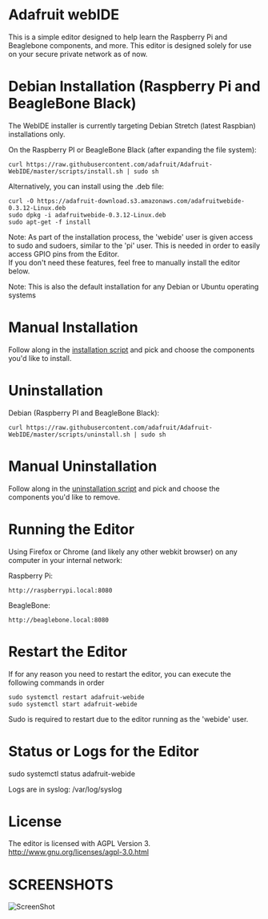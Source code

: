 Adafruit webIDE
================
This is a simple editor designed to help learn the Raspberry Pi and Beaglebone components, and more. This editor is designed solely for use on your secure private network as of now.

Debian Installation (Raspberry Pi and BeagleBone Black)
============

The WebIDE installer is currently targeting Debian Stretch (latest Raspbian) installations only.

On the Raspberry PI or BeagleBone Black (after expanding the file system):

    curl https://raw.githubusercontent.com/adafruit/Adafruit-WebIDE/master/scripts/install.sh | sudo sh

Alternatively, you can install using the .deb file:

    curl -O https://adafruit-download.s3.amazonaws.com/adafruitwebide-0.3.12-Linux.deb
    sudo dpkg -i adafruitwebide-0.3.12-Linux.deb
    sudo apt-get -f install

Note: As part of the installation process, the 'webide' user is given access to sudo and sudoers,
similar to the 'pi' user.  This is needed in order to easily access GPIO pins from the Editor.  
If you don't need these features, feel free to manually install the editor below.

Note: This is also the default installation for any Debian or Ubuntu operating systems

Manual Installation
============

Follow along in the [installation script][1] and pick and choose
the components you'd like to install.

Uninstallation
============

Debian (Raspberry PI and BeagleBone Black):

    curl https://raw.githubusercontent.com/adafruit/Adafruit-WebIDE/master/scripts/uninstall.sh | sudo sh

Manual Uninstallation
============

Follow along in the [uninstallation script][2] and pick and choose
the components you'd like to remove.

Running the Editor
============

Using Firefox or Chrome (and likely any other webkit browser) on any computer in your internal network:

Raspberry Pi:

    http://raspberrypi.local:8080

BeagleBone:

    http://beaglebone.local:8080

Restart the Editor
============

If for any reason you need to restart the editor, you can execute the following commands in order

    sudo systemctl restart adafruit-webide
    sudo systemctl start adafruit-webide

Sudo is required to restart due to the editor running as the 'webide' user.

Status or Logs for the Editor
============

sudo systemctl status adafruit-webide

Logs are in syslog: /var/log/syslog

License
============

The editor is licensed with AGPL Version 3.
http://www.gnu.org/licenses/agpl-3.0.html

SCREENSHOTS
===========
![ScreenShot](http://www.adafruit.com/adablog/wp-content/uploads/2012/10/WebIDE_Alpha.jpg)

[1]: https://github.com/adafruit/Adafruit-WebIDE/blob/master/scripts/install.sh
[2]: https://github.com/adafruit/Adafruit-WebIDE/blob/master/scripts/uninstall.sh
